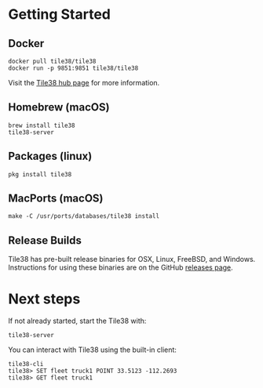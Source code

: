 <!--
layout:  index.html
title:   Getting Started - Tile38
class:   topic
super:   download
-->


# Getting Started

## Docker 

```tile38-cli
docker pull tile38/tile38
docker run -p 9851:9851 tile38/tile38
```

Visit the [Tile38 hub page](https://hub.docker.com/r/tile38/tile38/) for more information.

## Homebrew (macOS)

```tile38-cli
brew install tile38
tile38-server
```

## Packages (linux)

```tile38-cli
pkg install tile38
```

## MacPorts (macOS)

```tile38-cli
make -C /usr/ports/databases/tile38 install
```

## Release Builds

Tile38 has pre-built release binaries for OSX, Linux, FreeBSD, and Windows. Instructions for using these binaries are on the GitHub [releases page](https://github.com/tidwall/tile38/releases).


# Next steps

If not already started, start the Tile38 with:

```tile38-cli
tile38-server
```

You can interact with Tile38 using the built-in client:

```tile38-cli
tile38-cli
tile38> SET fleet truck1 POINT 33.5123 -112.2693
tile38> GET fleet truck1
```
